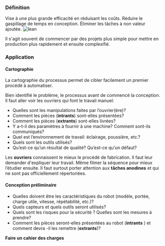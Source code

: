 ### Définition
Vise à une plus grande efficacité en réduisant les coûts. Réduire le gaspillage de temps en conception. Éliminer les tâches à non valeur ajoutée.
![lean](Images/lean%201.png)

Il s'agit souvent de commencer par des projets plus simple pour mettre en production plus rapidement et ensuite complexifié.

### Application
#### Cartographie
La cartographie du processus permet de cibler facilement un premier procédé à automatiser.

Bien identifié le problème, le processus avant de commencé la conception. Il faut aller voir les ouvriers qui font le travail manuel:
- Quelles sont les manipulations faites par l’ouvrier(ère)? 
- Comment les pièces (**intrants**) sont-elles présentées? 
- Comment les pièces (**extrants**) sont-elles livrées? 
- Y a-t-il des paramètres à fournir à une machine? Comment sont-ils communiqués? 
- Quel est l’environnement de travail: éclairage, poussière, etc.? 
- Quels sont les outils utilisés? 
- Qu’est-ce qu’un résultat de qualité? Qu’est-ce qu’un défaut?

Les **ouvriers** connaissent le mieux le procédé de fabrication. Il faut leur demander d'expliquer leur travail. Même filmer la séquence pour mieux l’étudier ensuite. Il faut surtout porter attention aux **tâches anodines** et qui ne sont pas officiellement répertoriées.

#### Conception préliminaire
- Quelles doivent être les caractéristiques du robot (modèle, portée, charge utile, vitesse, répétabilité, etc.)? 
- Quels capteurs et quels outils seront utilisés? 
- Quels sont les risques pour la sécurité ? Quelles sont les mesures à prendre? 
- Comment les pièces seront-elles présentées au robot (**intrants** ) et comment devra -il les remettre (**extrants**)?

**Faire un cahier des charges**